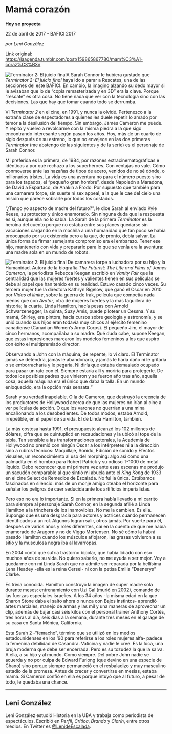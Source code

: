 # Mamá corazón

**Hoy se proyecta**

22 de abril de 2017 - BAFICI 2017

_por Leni González_

Link original: https://laagenda.tumblr.com/post/159865867780/mam%C3%A1-coraz%C3%B3n

![Terminator 2: El juicio final](https://64.media.tumblr.com/c4e8bf495213aa046bc3c3716b63e71a/tumblr_inline_pk128x5NCb1t6q87u_500.jpg)A Sarah Connor le hubiera gustado que *Terminator 2: El juicio final* haya ido a parar a Rescates, una de las secciones del este BAFICI. En cambio, la imagino alzando su dedo mayor si le avisaban que lo de “copia remasterizada y en 3D” era la clave. Porque “rescate” es otra cosa. No tiene nada que ver con la tecnología sino con las decisiones. Las que hay que tomar cuando todo se derrumba.

Vi *Terminator 2* en el cine, en 1991, y nunca la olvidé. Pertenezco a la extraña clase de espectadores a quienes les duele repetir lo amado por temor a la desilusión del tiempo. Sin embargo, James Cameron me puede. Y repito y vuelvo a revolcarme con la misma piedra a la que sigo encontrando interesante según pasan los años. Hoy, más de un cuarto de siglo después de su estreno, lo que no envejece en las dos primeras *Terminator* (me abstengo de las siguientes y de la serie) es el personaje de Sarah Connor.

Mi preferida es la primera, de 1984, por razones extracinematográficas e idénticas a por qué rechazo a los superhéroes. Con ventajas no vale. Cómo conmoverse ante las hazañas de tipos de acero, venidos de no sé dónde, o millonarios tristes. La vida es una aventura no para el número puesto sino para los tapados, el “pequeño gran hombre”, desde Napoleón a Maradona, de David a Espartaco, de Anakin a Frodo. Por supuesto que también para una camarera torpe, sin suerte ni sex appeal, a la que le cae del cielo una misión que parece sobrarle por todos los costados.

“¿Tengo yo aspecto de madre del futuro?”, le dice Sarah al enviado Kyle Reese, su protector y único enamorado. Sin ninguna duda que la respuesta es sí, aunque ella no lo sabía. La Sarah de la primera *Terminator* es la heroína del cuento porque no estaba entre sus planes quedarse sin vacaciones cargando en la mochila a una humanidad que tan poco se había preocupado por su existencia pero a la que, de pronto, debía salvar. La única forma de firmar semejante compromiso era el embarazo. Tener ese hijo, mantenerlo con vida y prepararlo para lo que se venía era la aventura: una madre sola en un mundo de robots.

![Terminator 2: El juicio final](https://64.media.tumblr.com/c4e8bf495213aa046bc3c3716b63e71a/tumblr_inline_pk128x5NCb1t6q87u_500.jpg) De camarera torpe a luchadora por su hijo y la Humanidad. Autora de la biografía *The Futurist: The Life and Films of James Cameron*, la periodista Rebecca Keegan escribió en *Vanity Fair* que la centralidad que las mujeres fuertes y valientes tienen en sus películas se debe al papel que han tenido en su realidad. Estuvo casado cinco veces. Su tercera mujer fue la directora Kathryn Bigelow, que ganó el Oscar en 2010 por *Vidas al límite*, sobre la guerra de Irak, película que competía nada menos que con *Avatar*, otra de mujeres fuertes y la más taquillera de historia; la cuarta, Linda Hamilton, hacía pesas con Arnold Schwarzenegger; la quinta, Suzy Amis, puede pilotear un Cessna. Y su mamá, Shirley, era pintora, hacía cursos sobre geología y astronomía, y se unió cuando sus hijos eran todavía muy chicos al ejército femenino canadiense (Canadian Women’s Army Corps). El pequeño Jim, el mayor de cinco hermanos, acompañaba a su madre. Qué duda cabe, supone Keegan, que estas impresiones marcaron los modelos femeninos a los que aspiró con éxito el multipremiado director.

Observando a John con la máquina, de repente, lo vi claro. El Terminator jamás se detendría, jamás le abandonaría, y jamás le haría daño ni le gritaría o se emborracharía y le pegaría. Ni diría que estaba demasiado ocupado para pasar un rato con él. Siempre estaría allí y moriría para protegerle. De todos los posibles padres que vinieron y se fueron año tras año, aquella cosa, aquella máquina era el único que daba la talla. En un mundo enloquecido, era la opción más sensata.“

Sarah y su verdad inapelable. O la de Cameron, que destruyó la creencia de los productores de Hollywood acerca de que las mujeres no irían al cine a ver películas de acción. O que los varones no querrían a una mina encañonando a los desobedientes. De todos modos, estaba Arnold, irrepetible, en el papel de su vida. El de Linda Hamilton, también. 

La más costosa hasta 1991, el presupuesto alcanzó los 102 millones de dólares, cifra que se quintuplicó en recaudaciones y la ubicó al tope de la tabla. Tan sensible a las transformaciones actorales, la Academia de Hollywood no premió con ningún Oscar a los intérpretes ni a la dirección sino a rubros técnicos: Maquillaje, Sonido, Edición de sonido y Efectos visuales, un reconocimiento al uso del morphing: algo así como una palmadita en el hombro para Robert Patrick y su odioso T-1000 de metal líquido. Debo reconocer que mi primera vez ante esas escenas me produjo un sacudón comparable al que sintió mi abuela ante el *King Kong* de 1933 en el cine Select de Remedios de Escalada. No fui la única. Estábamos fascinados en silencio: más de un monje amigo oteaba el horizonte para señalar los peligros de caer seducida ante los artificios imperialistas.

Pero eso no era lo importante. Si en la primera había llevado a mi carrito para siempre al personaje Sarah Connor, en la segunda afilié a Linda Hamilton a la trinchera de los inamovibles. No me la cambien. Es ella. Supongo que es una desgracia para actores y actrices cuando permanecen identificados a un rol. Algunos logran salir, otros jamás. Por suerte para él, después de varios años y roles diferentes, caí en la cuenta de que me había enamorado de Aragorn y no de Viggo Mortensen. No sé cómo la habrá pasado Hamilton cuando los músculos aflojaron, las grasas volvieron a su sitio y la musculosa negra iba al lavarropas.

En 2004 contó que sufría trastorno bipolar, que había lidiado con eso muchos años de su vida. No quiero saberlo, no me ayuda a ser mejor. Voy a quedarme con mi Linda Sarah que no admite ser reparada por la bellísima Lena Headey -ella es la reina Cersei- ni con la petisa Emilia "Daenerys” Clarke.

Es trivia conocida. Hamilton construyó la imagen de super madre sola durante meses: entrenamiento con Uzi Gal (murió en 2002), comando de las fuerzas especiales israelíes. A los 34 años -la misma edad en la que Sharon Stone daba el salto ahora o nunca con Bajos instintos- aprendió artes marciales, manejo de armas y las mil y una maneras de aprovechar un clip, además de bajar casi seis kilos con el personal trainer Anthony Cortés, tres horas al día, seis días a la semana, durante tres meses en el garage de su casa en Santa Mónica, California.

Esta Sarah 2 -“femacho”, término que se utilizó en los medios estadounidenses en los ‘90 para referirse a los roles mujeres alfa- padece la femenina debilidad de Casandra. Vaticina y nadie le cree. Es la loca, una bruja moderna que debe ser encerrada. Pero es su tozudez la que la salva. A ella, a su hijo y al mundo. Como siempre. Del pobre John nadie se acuerda y no por culpa de Edward Furlong (que devino en una especie de Chano) sino porque siempre permaneció en el resbaladizo y muy masculino estadio de la promesa. Antes de crecer y convertirse en mesías, estaba mamá. Si Cameron confió en ella es porque intuyó que al futuro, a pesar de todo, le quedaba una chance.

  




---

 Leni González
--------------

 Leni González estudió Historia en la UBA y trabaja como periodista de espectáculos. Escribió en *Perfil*, *Crítica*, *Brando* y *Clarín*, entre otros medios. En Twitter es [@LenideEscalada](https://twitter.com/LenideEscalada).

